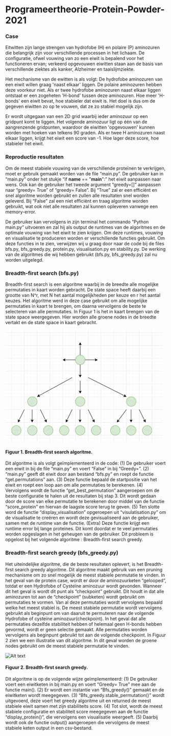 # Programeertheorie-Protein-Powder-2021

###  Case

Eitwitten zijn lange strengen van hydrofobe (H) en polaire (P) aminozuren die belangrijk zijn voor verschillende processen in het lichaam. De configuratie, ofwel vouwing van zo een eiwit is bepalend voor het functioneren ervan; verkeerd opgevouwen eiwitten staan aan de basis van verschillende ziektes als kanker, Alzheimer en taaislijmziekte.

Het mechanisme van de ewitten is als volgt: De hydrofobe aminozuren van een eiwit willen graag 'naast elkaar' liggen. De polaire aminozuren hebben deze voorkeur niet. Als er twee hydrofobe aminozuren naast elkaar liggen ontstaat er een zogeheten 'H-bond' tussen deze aminozuren. Hoe meer 'H-bonds' een eiwit bevat, hoe stabieler dat eiwit is. Het doel is dus om de gegeven eiwitten zo op te vouwen, dat ze zo stabiel mogelijk zijn. 

Er wordt uitgegaan van een 2D grid waarbij ieder aminozuur op een gridpunt komt te liggen. Het volgende aminozuur ligt op één van de aangrenzende gridpunten, waardoor de eiwitten 'opgevouwen' kunnen worden met hoeken van telkens 90 graden. Als er twee H aminozuren naast elkaar liggen, krijgt het eiwit een score van -1. Hoe lager deze score, hoe stabieler het eiwit. 

### Reproductie resultaten

Om de meest stabiele vouwing van de verschillende proteïnen te verkrijgen, moet er gebruik gemaakt worden van de file “main.py”. De gebruiker kan in “main.py” onder het stukje “if __name__ == "__main__":” het eiwit aanpassen naar wens. Ook kan de gebruiker het tweede argument “greedy=[]” aanpassen naar “greedy= True” of “greedy= False”. Bij “True” zal er een efficiënt en snel algoritme worden gebruikt en zullen alle resultaten snel worden geleverd. Bij “False” zal een niet efficiënt en traag algoritme worden gebruikt, wat ook niet alle resultaten zal kunnen opleveren vanwege een memory-error. 

De gebruiker kan vervolgens in zijn terminal het commando “Python main.py” uitvoeren en zal hij als output de runtimes van de algoritmes en de optimale vouwing van het eiwit te zien krijgen. Om deze runtimes, vouwing en visualisatie te produceren worden er verschillende functies gebruikt. Om deze functies in te zien, verwijzen wij u graag door naar de code bij de files bfs.py, bfs_greedy.py, protein.py, visualisation.py en stability.py. De werking van de algoritmes die wij hebben gebruikt (bfs.py, bfs_greedy.py) zal nu worden uitgelegd.

### Breadth-first search (bfs.py)

Breadth-first search is een algoritme waarbij in de breedte alle mogelijke permutaties in kaart worden gebracht. De state space heeft daarbij een grootte van N^r, met N het aantal mogelijkheden per keuze en r het aantal keuzes. Het algoritme werd in deze case gebruikt om alle mogelijke permutaties in kaart te brengen, om daarna vervolgens de beste te selecteren van alle permutaties. In Figuur 1 is het in kaart brengen van de state space weergegeven. Hier worden alle groene nodes in de breedte vertakt en de state space in kaart gebracht. 

![Alt text](./docs/bfs.png)
#### Figuur 1. Breadth-first search algoritme.

Dit algoritme is als volgt geïmplementeerd in de code: 
(1) De gebruiker voert een eiwit in bij de file “main.py” en voert “False” in bij “Greedy=”.
(2) “main.py” geeft dit eiwit door aan bestand “bfs.py” en roept de functie “get.permutations” aan. 
(3) Deze functie bepaald de startpositie van het eiwit en roept een loop aan om alle permutaties te berekenen.
(4) Vervolgens wordt de functie “get_best_permutation” aangeroepen om de beste configuratie te halen uit de resultaten bij stap 3. Dit wordt gedaan door de score van elke permutatie te berekenen door middel van de functie “score_protein” en hiervan de laagste score terug te geven.
(5) Ten slotte word de functie “display_visualisation” opgeroepen uit “visulatisation.py” om de visualisatie te creëren en wordt deze gevisualiseerd aan de  gebruiker, samen met de runtime van de functie.
(Extra) Deze functie krijgt een runtime error bij lange proteines. Dit komt doordat er te veel permutaties worden opgeslagen in het geheugen van de gebruiker. Dit probleem is opgelost bij het volgende algoritme	: Breadth-first search greedy.

### Breadth-first search greedy (bfs_greedy.py)

Het uiteindelijke algoritme, die de beste resultaten oplevert, is het Breadth-first search greedy algoritme. Dit algoritme maakt gebruik van een pruning mechanisme om zo snel mogelijk de meest stabiele permutatie te vinden. In het geval van de protein case, wordt er door de aminozuurketen “gelooped”, totdat er een Hydrofobe of Cysteïne aminozuur wordt gevonden. Wanneer dit het geval is wordt dit punt als “checkpoint” gebruikt. Dit houdt in dat alle aminozuren tot aan de “checkpoint” (subketen) wordt gebruikt om permutaties te vormen. Van al deze permutaties wordt vervolgens bepaald welke het meest stabiel is. De meest stabiele permutatie wordt vervolgens gebruikt als beginpunt om van daaruit te permuteren naar de volgende Hydrofobe of cysteïne aminozuur(checkpoint). In het geval dat alle permutaties dezelfde stabiliteit hebben of helemaal geen H-bonds hebben gevormd, wordt er geen selectie gemaakt. Alle permutaties worden vervolgens als beginpunt gebruikt tot aan de volgende checkpoint. In Figuur 2 zien we een illustratie van dit algoritme. In dit geval worden de groene nodes gebruikt om de meest stabiele permutatie te vinden.

![Alt text](./docs/bfs_greedy.png)
#### Figuur 2. Breadth-first search greedy.

Dit algoritme is op de volgende wijze geïmplementeerd:
(1) De gebruiker voert een eiwitketen in bij main.py en voert “Greedy= True” mee aan de functie main().
(2) Er wordt een instantie van “Bfs_greedy()” gemaakt en de eiwitketen wordt meegegeven.
(3) “Bfs_greedy.stable_permutation()” wordt uitgevoerd, deze voert het greedy algoritme uit en returned de meest stabiele eiwit samen met zijn stabiliteits score.
(4) Tot slot, wordt de meest stabiele configuratie en stabiliteit score meegegeven aan de functie “display_protein()”, die vervolgens een visualisatie weergeeft.
(5) Daarbij wordt ook de functie output() aangeroepen die vervolgens de meest stabiele keten output in een csv-bestand.
